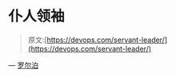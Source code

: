 # 仆人领袖

> 原文:[https://devops.com/servant-leader/](https://devops.com/servant-leader/)

— [罗尔泊](https://devops.com/author/breselman/)